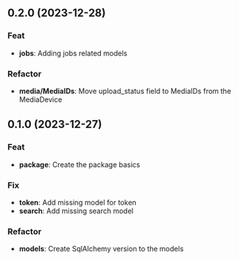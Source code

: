 ## 0.2.0 (2023-12-28)

### Feat

- **jobs**: Adding jobs related models

### Refactor

- **media/MediaIDs**: Move upload_status field to MediaIDs from the MediaDevice

## 0.1.0 (2023-12-27)

### Feat

- **package**: Create the package basics

### Fix

- **token**: Add missing model for token
- **search**: Add missing search model

### Refactor

- **models**: Create SqlAlchemy version to the models
